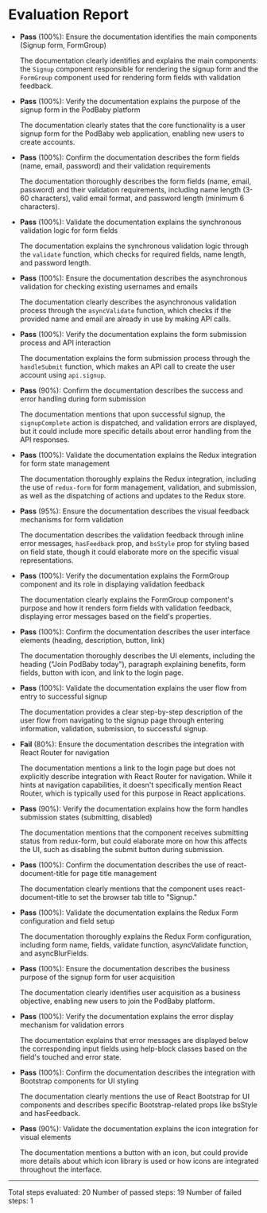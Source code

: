 # Evaluation Report

- **Pass** (100%): Ensure the documentation identifies the main components (Signup form, FormGroup)
  
  The documentation clearly identifies and explains the main components: the `Signup` component responsible for rendering the signup form and the `FormGroup` component used for rendering form fields with validation feedback.

- **Pass** (100%): Verify the documentation explains the purpose of the signup form in the PodBaby platform
  
  The documentation clearly states that the core functionality is a user signup form for the PodBaby web application, enabling new users to create accounts.

- **Pass** (100%): Confirm the documentation describes the form fields (name, email, password) and their validation requirements
  
  The documentation thoroughly describes the form fields (name, email, password) and their validation requirements, including name length (3-60 characters), valid email format, and password length (minimum 6 characters).

- **Pass** (100%): Validate the documentation explains the synchronous validation logic for form fields
  
  The documentation explains the synchronous validation logic through the `validate` function, which checks for required fields, name length, and password length.

- **Pass** (100%): Ensure the documentation describes the asynchronous validation for checking existing usernames and emails
  
  The documentation clearly describes the asynchronous validation process through the `asyncValidate` function, which checks if the provided name and email are already in use by making API calls.

- **Pass** (100%): Verify the documentation explains the form submission process and API interaction
  
  The documentation explains the form submission process through the `handleSubmit` function, which makes an API call to create the user account using `api.signup`.

- **Pass** (90%): Confirm the documentation describes the success and error handling during form submission
  
  The documentation mentions that upon successful signup, the `signupComplete` action is dispatched, and validation errors are displayed, but it could include more specific details about error handling from the API responses.

- **Pass** (100%): Validate the documentation explains the Redux integration for form state management
  
  The documentation thoroughly explains the Redux integration, including the use of `redux-form` for form management, validation, and submission, as well as the dispatching of actions and updates to the Redux store.

- **Pass** (95%): Ensure the documentation describes the visual feedback mechanisms for form validation
  
  The documentation describes the validation feedback through inline error messages, `hasFeedback` prop, and `bsStyle` prop for styling based on field state, though it could elaborate more on the specific visual representations.

- **Pass** (100%): Verify the documentation explains the FormGroup component and its role in displaying validation feedback
  
  The documentation clearly explains the FormGroup component's purpose and how it renders form fields with validation feedback, displaying error messages based on the field's properties.

- **Pass** (100%): Confirm the documentation describes the user interface elements (heading, description, button, link)
  
  The documentation thoroughly describes the UI elements, including the heading ("Join PodBaby today"), paragraph explaining benefits, form fields, button with icon, and link to the login page.

- **Pass** (100%): Validate the documentation explains the user flow from entry to successful signup
  
  The documentation provides a clear step-by-step description of the user flow from navigating to the signup page through entering information, validation, submission, to successful signup.

- **Fail** (80%): Ensure the documentation describes the integration with React Router for navigation
  
  The documentation mentions a link to the login page but does not explicitly describe integration with React Router for navigation. While it hints at navigation capabilities, it doesn't specifically mention React Router, which is typically used for this purpose in React applications.

- **Pass** (90%): Verify the documentation explains how the form handles submission states (submitting, disabled)
  
  The documentation mentions that the component receives submitting status from redux-form, but could elaborate more on how this affects the UI, such as disabling the submit button during submission.

- **Pass** (100%): Confirm the documentation describes the use of react-document-title for page title management
  
  The documentation clearly mentions that the component uses react-document-title to set the browser tab title to "Signup."

- **Pass** (100%): Validate the documentation explains the Redux Form configuration and field setup
  
  The documentation thoroughly explains the Redux Form configuration, including form name, fields, validate function, asyncValidate function, and asyncBlurFields.

- **Pass** (100%): Ensure the documentation describes the business purpose of the signup form for user acquisition
  
  The documentation clearly identifies user acquisition as a business objective, enabling new users to join the PodBaby platform.

- **Pass** (100%): Verify the documentation explains the error display mechanism for validation errors
  
  The documentation explains that error messages are displayed below the corresponding input fields using help-block classes based on the field's touched and error state.

- **Pass** (100%): Confirm the documentation describes the integration with Bootstrap components for UI styling
  
  The documentation clearly mentions the use of React Bootstrap for UI components and describes specific Bootstrap-related props like bsStyle and hasFeedback.

- **Pass** (90%): Validate the documentation explains the icon integration for visual elements
  
  The documentation mentions a button with an icon, but could provide more details about which icon library is used or how icons are integrated throughout the interface.

---

Total steps evaluated: 20
Number of passed steps: 19
Number of failed steps: 1